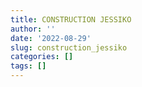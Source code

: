 ```yaml
---
title: CONSTRUCTION JESSIKO
author: ''
date: '2022-08-29'
slug: construction_jessiko
categories: []
tags: []
---
```

